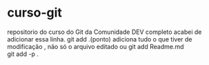 # curso-git
repositorio do curso do Git da Comunidade DEV completo
acabei de adicionar essa linha.
git add .(ponto) adiciona tudo o que tiver de modificação , não só o arquivo editado
ou git add Readme.md  
git add -p
.